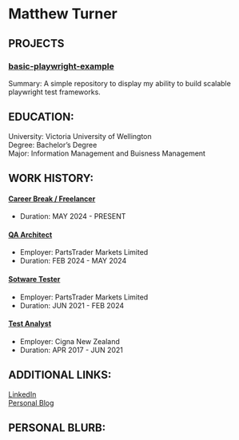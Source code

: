 # Matthew Turner

## PROJECTS

### [basic-playwright-example](https://github.com/Turner-44/basic-playwright-example)  
Summary: A simple repository to display my ability to build scalable playwright test frameworks.

## EDUCATION: 
University: Victoria University of Wellington<br/>
Degree: Bachelor’s Degree<br/>
Major: Information Management and Buisness Management<br/>

## WORK HISTORY: 
#### [Career Break / Freelancer](https://www.linkedin.com/in/matthewwilliamturner/details/experience/#:~:text=Career%20Break)
- Duration: MAY 2024 - PRESENT

#### [QA Architect](https://www.linkedin.com/in/matthewwilliamturner/details/experience/#:~:text=QA%20Architect)
- Employer: PartsTrader Markets Limited<br/>
- Duration: FEB 2024 - MAY 2024 

#### [Sotware Tester](https://www.linkedin.com/in/matthewwilliamturner/details/experience/#:~:text=Software%20Tester)
- Employer: PartsTrader Markets Limited<br/>
- Duration: JUN 2021 - FEB 2024

#### [Test Analyst](https://www.linkedin.com/in/matthewwilliamturner/details/experience/#:~:text=Test%20Analyst)
- Employer: Cigna New Zealand<br/>
- Duration: APR 2017 - JUN 2021

## ADDITIONAL LINKS:
[LinkedIn](https://www.linkedin.com/in/matthewwilliamturner)  
[Personal Blog](https://www.becomingmatthew.com)

## PERSONAL BLURB:

